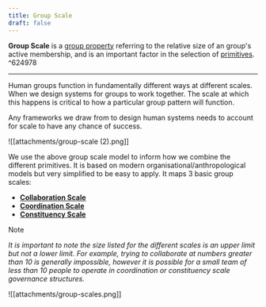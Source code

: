 ```yaml
---
title: Group Scale
draft: false
---
```


**Group Scale** is a [group property](tags/groups/index.md#^6009b0) referring to the relative size of an group's active membership, and is an important factor in the selection of [primitives](tags/primitives.md). ^624978

---

Human groups function in fundamentally different ways at different scales. When we design systems for groups to work together. The scale at which this happens is critical to how a particular group pattern will function.

Any frameworks we draw from to design human systems needs to account for scale to have any chance of success. 

![[attachments/group-scale (2).png]]

We use the above group scale model to inform how we combine the different primitives. It is based on modern organisational/anthropological models but very simplified to be easy to apply. It maps 3 basic group scales:

- **[Collaboration Scale](tags/groups/scale/Collaboration%20Scale.md)**
- **[Coordination Scale](tags/groups/scale/Coordination%20Scale.md)**
- **[Constituency Scale](tags/groups/scale/Constituency%20Scale.md)**

> [!NOTE]
> _It is important to note the size listed for the different scales is an upper limit but not a lower limit. For example, trying to collaborate at numbers greater than 10 is generally impossible, however it is possible for a small team of less than 10 people to operate in coordination or constituency scale governance structures._

![[attachments/group-scales.png]]







